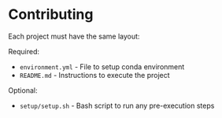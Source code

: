 # Contributing

Each project must have the same layout:

Required:

* `environment.yml` - File to setup conda environment
* `README.md` - Instructions to execute the project


Optional:

* `setup/setup.sh` - Bash script to run any pre-execution steps